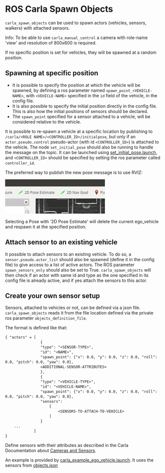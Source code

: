 # ROS Carla Spawn Objects

`carla_spawn_objects` can be used to spawn actors (vehicles, sensors, walkers) with attached sensors.

Info: To be able to use `carla_manual_control` a camera with role-name 'view' and resolution of 800x600 is required.

If no specific position is set for vehicles, they will be spawned at a random position.

## Spawning at specific position

- It is possible to specify the position at which the vehicle will be spawned, by defining a ros parameter named `spawn_point_<VEHICLE-NAME>`, with `<VEHICLE-NAME>` specified in the `id` field of the vehicle, in the config file.
- It is also possible to specify the initial position directly in the config file. This is also how the initial positions of sensors should be declared.
- The `spawn_point` specified for a sensor attached to a vehicle, will be considered relative to the vehicle.

It is possible to re-spawn a vehicle at a specific location by publishing to `/carla/<ROLE NAME>/<CONTROLLER_ID>/initialpose`, but only if an `actor.pseudo.control` pseudo-actor (with id `<CONTROLLER_ID>`) is attached to the vehicle. The node `set_initial_pose` should also be running to handle the message on the topic. It can be launched using [set_initial_pose.launch](launch/set_initial_pose.launch), and `<CONTROLLER_ID>` should be specified by setting the ros parameter called `controller_id`.

The preferred way to publish the new pose message is to use RVIZ:

![Autoware Runtime Manager Settings](../docs/images/rviz_set_start_goal.png)

Selecting a Pose with '2D Pose Estimate' will delete the current ego_vehicle and respawn it at the specified position.

## Attach sensor to an existing vehicle

It possible to attach sensors to an existing vehicle. To do so, a `sensor.pseudo.actor_list` should also be spawned (define it in the config file) to give access to a list of active actors. The ROS parameter `spawn_sensors_only` should also be set to True. `carla_spawn_objects` will then check if an actor with same id and type as the one specified in its config file is already active, and if yes attach the sensors to this actor.

## Create your own sensor setup

Sensors, attached to vehicles or not, can be defined via a json file. `carla_spawn_objects` reads it from the file location defined via the private ros parameter `objects_definition_file`.

The format is defined like that:

    { "actors" = [
                    {
                    "type": "<SENSOR-TYPE>",
                    "id": "<NAME>",
                    "spawn_point": {"x": 0.0, "y": 0.0, "z": 0.0, "roll": 0.0, "pitch": 0.0, "yaw": 0.0},
                    <ADDITIONAL-SENSOR-ATTRIBUTES>
                    },
                    {
                    "type": "<VEHICLE-TYPE>",
                    "id": "<VEHICLE-NAME>",
                    "spawn_point": {"x": 0.0, "y": 0.0, "z": 0.0, "roll": 0.0, "pitch": 0.0, "yaw": 0.0},
                    "sensors": 
                        [
                            <SENSORS-TO-ATTACH-TO-VEHICLE>    
                        ]
                    }
        ...
                 ]
    }

Define sensors with their attributes as described in the Carla Documentation about [Cameras and Sensors](https://github.com/carla-simulator/carla/blob/master/Docs/cameras_and_sensors.md).

An example is provided by [carla_example_ego_vehicle.launch](launch/carla_example_ego_vehicle.launch). It uses the sensors from [objects.json](config/objects.json)
